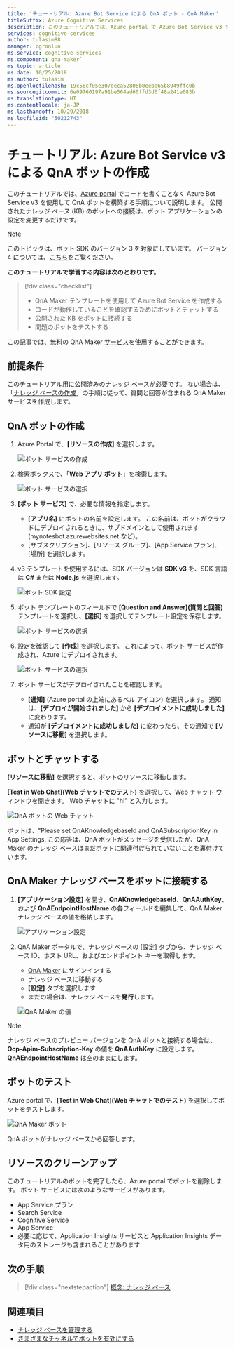 ```yaml
---
title: 'チュートリアル: Azure Bot Service による QnA ボット - QnA Maker'
titleSuffix: Azure Cognitive Services
description: このチュートリアルでは、Azure portal で Azure Bot Service v3 を使用して QnA ボットを構築する手順について説明します。
services: cognitive-services
author: tulasim88
manager: cgronlun
ms.service: cognitive-services
ms.component: qna-maker`
ms.topic: article
ms.date: 10/25/2018
ms.author: tulasim
ms.openlocfilehash: 19c56cf05e307deca52808b0eeba65b8949ffc0b
ms.sourcegitcommit: 6e09760197a91be564ad60ffd3d6f48a241e083b
ms.translationtype: HT
ms.contentlocale: ja-JP
ms.lasthandoff: 10/29/2018
ms.locfileid: "50212743"
---
```

# <a name="tutorial-create-a-qna-bot-with-azure-bot-service-v3"></a>チュートリアル: Azure Bot Service v3 による QnA ボットの作成

このチュートリアルでは、[Azure portal](https://portal.azure.com) でコードを書くことなく Azure Bot Service v3 を使用して QnA ボットを構築する手順について説明します。 公開されたナレッジ ベース (KB) のボットへの接続は、ボット アプリケーションの設定を変更するだけです。 

> [!Note] 
> このトピックは、ボット SDK のバージョン 3 を対象にしています。 バージョン 4 については、[こちら](https://docs.microsoft.com/azure/bot-service/bot-builder-howto-qna?view=azure-bot-service-4.0&tabs=cs)をご覧ください。 

**このチュートリアルで学習する内容は次のとおりです。**

<!-- green checkmark -->
> [!div class="checklist"]
> * QnA Maker テンプレートを使用して Azure Bot Service を作成する
> * コードが動作していることを確認するためにボットとチャットする 
> * 公開された KB をボットに接続する
> * 問題のボットをテストする

この記事では、無料の QnA Maker [サービス](../how-to/set-up-qnamaker-service-azure.md)を使用することができます。

## <a name="prerequisites"></a>前提条件

このチュートリアル用に公開済みのナレッジ ベースが必要です。 ない場合は、「[ナレッジ ベースの作成](../How-To/create-knowledge-base.md)」の手順に従って、質問と回答が含まれる QnA Maker サービスを作成します。

## <a name="create-a-qna-bot"></a>QnA ボットの作成

1. Azure Portal で、**[リソースの作成]** を選択します。

    ![ボット サービスの作成](../media/qnamaker-tutorials-create-bot/bot-service-creation.png)

2. 検索ボックスで、「**Web アプリ ボット**」を検索します。

    ![ボット サービスの選択](../media/qnamaker-tutorials-create-bot/bot-service-selection.png)

3. **[ボット サービス]** で、必要な情報を指定します。

    - **[アプリ名]** にボットの名前を設定します。 この名前は、ボットがクラウドにデプロイされるときに、サブドメインとして使用されます (mynotesbot.azurewebsites.net など)。
    - [サブスクリプション]、[リソース グループ]、[App Service プラン]、[場所] を選択します。

4. v3 テンプレートを使用するには、SDK バージョンは **SDK v3** を、SDK 言語は **C#** または **Node.js** を選択します。

    ![ボット SDK 設定](../media/qnamaker-tutorials-create-bot/bot-v3.png)

5. ボット テンプレートのフィールドで **[Question and Answer]\(質問と回答\)** テンプレートを選択し、**[選択]** を選択してテンプレート設定を保存します。

    ![ボット サービスの選択](../media/qnamaker-tutorials-create-bot/bot-v3-template.png)

6. 設定を確認して **[作成]** を選択します。 これによって、ボット サービスが作成され、Azure にデプロイされます。

    ![ボット サービスの選択](../media/qnamaker-tutorials-create-bot/bot-blade-settings-v3.png)

7. ボット サービスがデプロイされたことを確認します。

    - **[通知]** (Azure portal の上端にあるベル アイコン) を選択します。 通知は、**[デプロイが開始されました]** から **[デプロイメントに成功しました]** に変わります。
    - 通知が **[デプロイメントに成功しました]** に変わったら、その通知で **[リソースに移動]** を選択します。

## <a name="chat-with-the-bot"></a>ボットとチャットする

**[リソースに移動]** を選択すると、ボットのリソースに移動します。

**[Test in Web Chat]\(Web チャットでのテスト\)** を選択して、Web チャット ウィンドウを開きます。 Web チャットに "hi" と入力します。

![QnA ボットの Web チャット](../media/qnamaker-tutorials-create-bot/qna-bot-web-chat.PNG)

ボットは、"Please set QnAKnowledgebaseId and QnASubscriptionKey in App Settings.  この応答は、QnA ボットがメッセージを受信したが、QnA Maker のナレッジ ベースはまだボットに関連付けられていないことを裏付けています。 

## <a name="connect-your-qna-maker-knowledge-base-to-the-bot"></a>QnA Maker ナレッジ ベースをボットに接続する

1. **[アプリケーション設定]** を開き、**QnAKnowledgebaseId**、**QnAAuthKey**、および **QnAEndpointHostName** の各フィールドを編集して、QnA Maker ナレッジ ベースの値を格納します。

    ![アプリケーション設定](../media/qnamaker-tutorials-create-bot/application-settings.PNG)

1. QnA Maker ポータルで、ナレッジ ベースの [設定] タブから、ナレッジ ベース ID、ホスト URL、およびエンドポイント キーを取得します。

    - [QnA Maker](https://qnamaker.ai) にサインインする
    - ナレッジ ベースに移動する
    - **[設定]** タブを選択します
    - まだの場合は、ナレッジ ベースを**発行**します。

    ![QnA Maker の値](../media/qnamaker-tutorials-create-bot/qnamaker-settings-kbid-key.PNG)

> [!NOTE]
> ナレッジ ベースのプレビュー バージョンを QnA ボットと接続する場合は、**Ocp-Apim-Subscription-Key** の値を **QnAAuthKey** に設定します。 **QnAEndpointHostName** は空のままにします。

## <a name="test-the-bot"></a>ボットのテスト

Azure portal で、**[Test in Web Chat]\(Web チャットでのテスト\)** を選択してボットをテストします。 

![QnA Maker ボット](../media/qnamaker-tutorials-create-bot/qna-bot-web-chat-response.PNG)

QnA ボットがナレッジ ベースから回答します。

## <a name="clean-up-resources"></a>リソースのクリーンアップ

このチュートリアルのボットを完了したら、Azure portal でボットを削除します。 ボット サービスには次のようなサービスがあります。

* App Service プラン
* Search Service
* Cognitive Service
* App Service
* 必要に応じて、Application Insights サービスと Application Insights データ用のストレージも含まれることがあります

## <a name="next-steps"></a>次の手順

> [!div class="nextstepaction"]
> [概念: ナレッジ ベース](../concepts/knowledge-base.md)

## <a name="see-also"></a>関連項目

- [ナレッジ ベースを管理する](https://qnamaker.ai)
- [さまざまなチャネルでボットを有効にする](https://docs.microsoft.com/azure/bot-service/bot-service-manage-channels)
